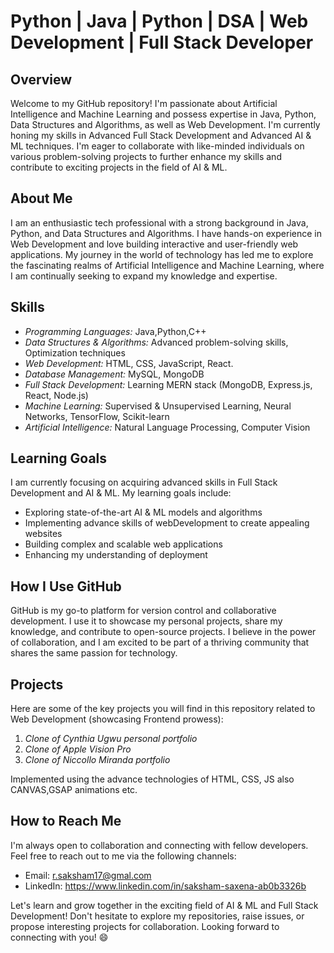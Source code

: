 # Python | Java | Python | DSA | Web Development | Full Stack Developer

## Overview

Welcome to my GitHub repository! I'm passionate about Artificial Intelligence and Machine Learning and possess expertise in Java, Python, Data Structures and Algorithms, as well as Web Development. I'm currently honing my skills in Advanced Full Stack Development and Advanced AI & ML techniques. I'm eager to collaborate with like-minded individuals on various problem-solving projects to further enhance my skills and contribute to exciting projects in the field of AI & ML.

## About Me

I am an enthusiastic tech professional with a strong background in Java, Python, and Data Structures and Algorithms. I have hands-on experience in Web Development and love building interactive and user-friendly web applications. My journey in the world of technology has led me to explore the fascinating realms of Artificial Intelligence and Machine Learning, where I am continually seeking to expand my knowledge and expertise.

## Skills

- *Programming Languages:* Java,Python,C++
- *Data Structures & Algorithms:* Advanced problem-solving skills, Optimization techniques
- *Web Development:* HTML, CSS, JavaScript, React.
- *Database Management:* MySQL, MongoDB
- *Full Stack Development:* Learning MERN stack (MongoDB, Express.js, React, Node.js)
- *Machine Learning:* Supervised & Unsupervised Learning, Neural Networks, TensorFlow, Scikit-learn
- *Artificial Intelligence:* Natural Language Processing, Computer Vision

## Learning Goals

I am currently focusing on acquiring advanced skills in Full Stack Development and AI & ML. My learning goals include:

- Exploring state-of-the-art AI & ML models and algorithms
- Implementing advance skills of webDevelopment to create appealing websites
- Building complex and scalable web applications
- Enhancing my understanding of deployment

## How I Use GitHub

GitHub is my go-to platform for version control and collaborative development. I use it to showcase my personal projects, share my knowledge, and contribute to open-source projects. I believe in the power of collaboration, and I am excited to be part of a thriving community that shares the same passion for technology.

## Projects

Here are some of the key projects you will find in this repository related to Web Development (showcasing Frontend prowess):

1. *Clone of Cynthia Ugwu personal portfolio* 
2. *Clone of Apple Vision Pro*
3. *Clone of Niccollo Miranda portfolio*

Implemented using the advance technologies of HTML, CSS, JS also CANVAS,GSAP animations etc.
            

## How to Reach Me

I'm always open to collaboration and connecting with fellow developers. Feel free to reach out to me via the following channels:

- Email: r.saksham17@gmal.com
- LinkedIn: https://www.linkedin.com/in/saksham-saxena-ab0b3326b

Let's learn and grow together in the exciting field of AI & ML and Full Stack Development! Don't hesitate to explore my repositories, raise issues, or propose interesting projects for collaboration. Looking forward to connecting with you! 😄

